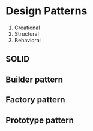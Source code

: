 # Design Patterns

1) Creational
2) Structural
3) Behavioral

## SOLID

## Builder pattern
## Factory pattern
## Prototype pattern